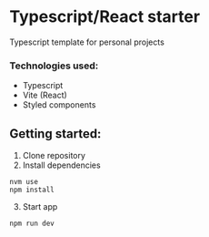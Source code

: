 # Typescript/React starter

Typescript template for personal projects

### Technologies used:
- Typescript
- Vite (React)
- Styled components


## Getting started:
1. Clone repository
2. Install dependencies 
```
nvm use
npm install
```
3. Start app
```
npm run dev
```
